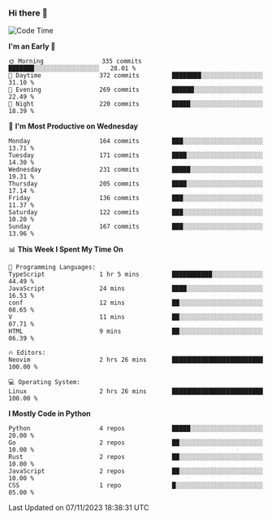 ### Hi there 👋
<!--START_SECTION:waka-->
![Code Time](http://img.shields.io/badge/Code%20Time-196%20hrs%2020%20mins-blue)

**I'm an Early 🐤** 

```text
🌞 Morning                335 commits         ███████░░░░░░░░░░░░░░░░░░   28.01 % 
🌆 Daytime                372 commits         ████████░░░░░░░░░░░░░░░░░   31.10 % 
🌃 Evening                269 commits         ██████░░░░░░░░░░░░░░░░░░░   22.49 % 
🌙 Night                  220 commits         █████░░░░░░░░░░░░░░░░░░░░   18.39 % 
```
📅 **I'm Most Productive on Wednesday** 

```text
Monday                   164 commits         ███░░░░░░░░░░░░░░░░░░░░░░   13.71 % 
Tuesday                  171 commits         ████░░░░░░░░░░░░░░░░░░░░░   14.30 % 
Wednesday                231 commits         █████░░░░░░░░░░░░░░░░░░░░   19.31 % 
Thursday                 205 commits         ████░░░░░░░░░░░░░░░░░░░░░   17.14 % 
Friday                   136 commits         ███░░░░░░░░░░░░░░░░░░░░░░   11.37 % 
Saturday                 122 commits         ███░░░░░░░░░░░░░░░░░░░░░░   10.20 % 
Sunday                   167 commits         ███░░░░░░░░░░░░░░░░░░░░░░   13.96 % 
```


📊 **This Week I Spent My Time On** 

```text
💬 Programming Languages: 
TypeScript               1 hr 5 mins         ███████████░░░░░░░░░░░░░░   44.49 % 
JavaScript               24 mins             ████░░░░░░░░░░░░░░░░░░░░░   16.53 % 
conf                     12 mins             ██░░░░░░░░░░░░░░░░░░░░░░░   08.65 % 
V                        11 mins             ██░░░░░░░░░░░░░░░░░░░░░░░   07.71 % 
HTML                     9 mins              ██░░░░░░░░░░░░░░░░░░░░░░░   06.39 % 

🔥 Editors: 
Neovim                   2 hrs 26 mins       █████████████████████████   100.00 % 

💻 Operating System: 
Linux                    2 hrs 26 mins       █████████████████████████   100.00 % 
```

**I Mostly Code in Python** 

```text
Python                   4 repos             █████░░░░░░░░░░░░░░░░░░░░   20.00 % 
Go                       2 repos             ██░░░░░░░░░░░░░░░░░░░░░░░   10.00 % 
Rust                     2 repos             ██░░░░░░░░░░░░░░░░░░░░░░░   10.00 % 
JavaScript               2 repos             ██░░░░░░░░░░░░░░░░░░░░░░░   10.00 % 
CSS                      1 repo              █░░░░░░░░░░░░░░░░░░░░░░░░   05.00 % 
```




 Last Updated on 07/11/2023 18:38:31 UTC
<!--END_SECTION:waka-->

<!--
**YoganshSharma/YoganshSharma** is a ✨ _special_ ✨ repository because its `README.md` (this file) appears on your GitHub profile.

Here are some ideas to get you started:

- 🔭 I’m currently working on ...
- 🌱 I’m currently learning ...
- 👯 I’m looking to collaborate on ...
- 🤔 I’m looking for help with ...
- 💬 Ask me about ...
- 📫 How to reach me: ...
- 😄 Pronouns: ...
- ⚡ Fun fact: ...
-->
